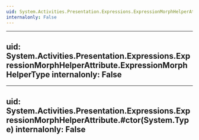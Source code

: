 ```yaml
---
uid: System.Activities.Presentation.Expressions.ExpressionMorphHelperAttribute
internalonly: False
---
```


---
uid: System.Activities.Presentation.Expressions.ExpressionMorphHelperAttribute.ExpressionMorphHelperType
internalonly: False
---

---
uid: System.Activities.Presentation.Expressions.ExpressionMorphHelperAttribute.#ctor(System.Type)
internalonly: False
---
